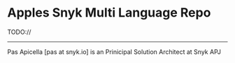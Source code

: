 # Apples Snyk Multi Language Repo

TODO://

<hr />
Pas Apicella [pas at snyk.io] is an Prinicipal Solution Architect at Snyk APJ
